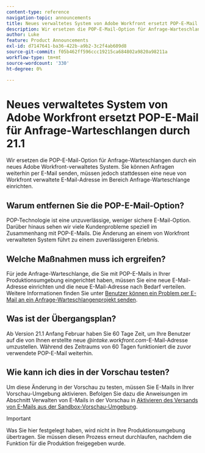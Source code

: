 ```yaml
---
content-type: reference
navigation-topic: announcements
title: Neues verwaltetes System von Adobe Workfront ersetzt POP-E-Mail für Anfrage-Warteschlangen durch 21.1
description: Wir ersetzen die POP-E-Mail-Option für Anfrage-Warteschlangen durch ein neues Adobe Workfront-verwaltetes System. Sie können Anfragen weiterhin per E-Mail senden, müssen jedoch stattdessen eine neue von Workfront verwaltete E-Mail-Adresse im Bereich Anfrage-Warteschlange einrichten.
author: Luke
feature: Product Announcements
exl-id: d7147641-ba36-422b-a9b2-3c2f4ab609d8
source-git-commit: f05b462ff596ccc19215ca684802a9820a98211a
workflow-type: tm+mt
source-wordcount: '330'
ht-degree: 0%

---
```


# Neues verwaltetes System von Adobe Workfront ersetzt POP-E-Mail für Anfrage-Warteschlangen durch 21.1

Wir ersetzen die POP-E-Mail-Option für Anfrage-Warteschlangen durch ein neues Adobe Workfront-verwaltetes System. Sie können Anfragen weiterhin per E-Mail senden, müssen jedoch stattdessen eine neue von Workfront verwaltete E-Mail-Adresse im Bereich Anfrage-Warteschlange einrichten.

## Warum entfernen Sie die POP-E-Mail-Option?

POP-Technologie ist eine unzuverlässige, weniger sichere E-Mail-Option. Darüber hinaus sehen wir viele Kundenprobleme speziell im Zusammenhang mit POP-E-Mails. Die Änderung an einem von Workfront verwalteten System führt zu einem zuverlässigeren Erlebnis.

## Welche Maßnahmen muss ich ergreifen?

Für jede Anfrage-Warteschlange, die Sie mit POP-E-Mails in Ihrer Produktionsumgebung eingerichtet haben, müssen Sie eine neue E-Mail-Adresse einrichten und die neue E-Mail-Adresse nach Bedarf verteilen. Weitere Informationen finden Sie unter [Benutzer können ein Problem per E-Mail an ein Anfrage-Warteschlangenprojekt senden](/help/quicksilver/manage-work/requests/create-requests/enable-email-issues-into-projects.md).

## Was ist der Übergangsplan?

Ab Version 21.1 Anfang Februar haben Sie 60 Tage Zeit, um Ihre Benutzer auf die von Ihnen erstellte neue *@intake.workfront.com*-E-Mail-Adresse umzustellen. Während des Zeitraums von 60 Tagen funktioniert die zuvor verwendete POP-E-Mail weiterhin.

## Wie kann ich dies in der Vorschau testen?

Um diese Änderung in der Vorschau zu testen, müssen Sie E-Mails in Ihrer Vorschau-Umgebung aktivieren. Befolgen Sie dazu die Anweisungen im Abschnitt Verwalten von E-Mails in der Vorschau in [Aktivieren des Versands von E-Mails aus der Sandbox-Vorschau-Umgebung](../../../workfront-basics/using-notifications/enable-delivery-emails-from-preview-sandbox-environment.md).

>[!IMPORTANT]
>
>Was Sie hier festgelegt haben, wird nicht in Ihre Produktionsumgebung übertragen. Sie müssen diesen Prozess erneut durchlaufen, nachdem die Funktion für die Produktion freigegeben wurde.
